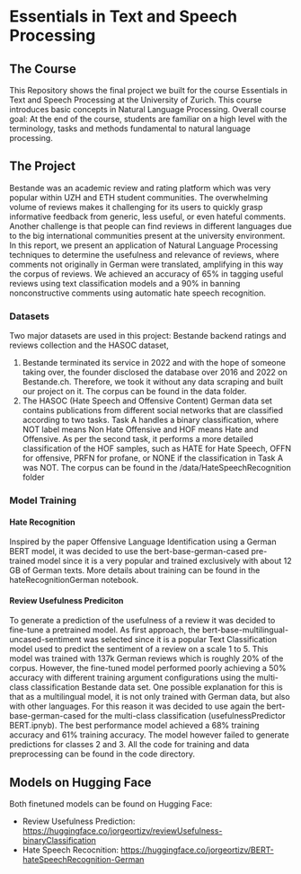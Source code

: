 # Essentials in Text and Speech Processing

## The Course
This Repository shows the final project we built for the course Essentials in Text and Speech Processing at the University of Zurich. This course introduces basic concepts in Natural Language Processing. Overall course goal: At the end of the course, students are familiar on a high level with the terminology, tasks and methods fundamental to natural language processing.

## The Project
Bestande was an academic review and rating platform which was very popular within UZH and ETH student communities. The overwhelming volume of reviews makes it challenging for its users to quickly grasp informative feedback from generic, less useful, or even hateful comments. Another challenge is that people can find reviews in different languages due to the big international communities present at the university environment. In this report, we present an application of Natural Language Processing techniques to determine the usefulness and relevance of reviews, where comments not originally in German were translated, amplifying in this way the corpus of reviews. We achieved an accuracy of 65% in tagging useful reviews using text classification models and a 90% in banning nonconstructive comments using automatic
hate speech recognition. 

### Datasets
Two major datasets are used in this project: Bestande backend ratings and reviews collection and the HASOC dataset,
1. Bestande terminated its service in 2022 and with the hope of someone taking over, the founder disclosed the database over 2016 and 2022 on Bestande.ch. Therefore, we took it without any data scraping and built our project on it. The corpus can be found in the data folder. 
2. The HASOC (Hate Speech and Offensive Content) German data set contains publications from different social networks that are classified according to two tasks. Task A handles a binary classification, where NOT label means Non Hate Offensive and HOF means Hate and Offensive. As per the second task, it performs a more detailed classification of the HOF samples, such as HATE for Hate Speech, OFFN for offensive, PRFN for profane, or NONE if the classification in Task A was NOT. The corpus can be found in the /data/HateSpeechRecognition folder

### Model Training
#### Hate Recognition
Inspired by the paper Offensive Language Identification using a German BERT model, it was decided to use the bert-base-german-cased pre-trained model since it is a very popular and trained exclusively with about 12 GB of German texts. More details about training can be found in the hateRecognitionGerman notebook. 
 
#### Review Usefulness Prediciton
To generate a prediction of the usefulness of a review it was decided to fine-tune a pretrained model. As first approach, the bert-base-multilingual-uncased-sentiment was selected since it is a popular Text Classification model used to predict the sentiment of a review on a scale 1 to 5. This model was trained with 137k German reviews which is roughly 20% of the corpus. However, the fine-tuned model performed poorly achieving a 50% accuracy with different training argument configurations using the multi-class classification Bestande data set. One possible explanation for this is that as a multilingual model, it is not only trained with German data, but also with other languages. For this reason it was decided to use again the bert-base-german-cased for the multi-class classification (usefulnessPredictor BERT.ipnyb). The best performance model achieved a 68% training accuracy and 61% training accuracy. The model however failed to generate
predictions for classes 2 and 3. All the code for training and data preprocessing can be found in the code directory. 

## Models on Hugging Face
Both finetuned models can be found on Hugging Face: 
- Review Usefulness Prediction: https://huggingface.co/jorgeortizv/reviewUsefulness-binaryClassification
- Hate Speech Recocnition: https://huggingface.co/jorgeortizv/BERT-hateSpeechRecognition-German
